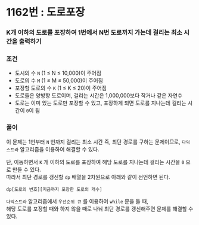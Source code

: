 # 1162번 : 도로포장
### K개 이하의 도로를 포장하여 1번에서 N번 도로까지 가는데 걸리는 최소 시간을 출력하기
### 조건
- 도시의 수 `N` (1 ≤ N ≤ 10,000)이 주어짐
- 도로의 수 `M` (1 ≤ M ≤ 50,000)이 주어짐
- 포장할 도로의 수 `K` (1 ≤ K ≤ 20)이 주어짐
- 도로들은 양방향 도로이며, 걸리는 시간은 1,000,000보다 작거나 같은 자연수
- 도로는 이미 있는 도로만 포장할 수 있고, 포장하게 되면 도로를 지나는데 걸리는 시간이 `0`이 됨
### 풀이
이 문제는 1번부터 `N` 번까지 걸리는 최소 시간 즉, 최단 경로를 구하는 문제이므로, `다익스트라` 알고리즘을 이용하여 해결할 수 있다.  

단, 이동하면서 `K` 개 이하의 도로를 포장하여 해당 도로를 지나는데 걸리는 시간을 `0` 으로 만들 수 있다.  
따라서 최단 경로를 갱신할 `dp` 배열을 2차원으로 아래와 같이 선언하면 된다.  
```
dp[도로의 번호][지금까지 포장한 도로의 개수]
```

`다익스트라` 알고리즘에서 `우선순위 큐` 를 이용하여 `while` 문을 돌 때,  
해당 도로를 포장할 때와 하지 않을 때로 나눠 최단 경로를 갱신해주면 문제를 해결할 수 있다.    
